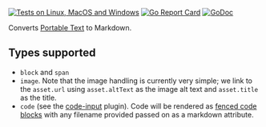 [![Tests on Linux, MacOS and Windows](https://github.com/bep/goportabletext/workflows/Test/badge.svg)](https://github.com/bep/goportabletext/actions?query=workflow:Test)
[![Go Report Card](https://goreportcard.com/badge/github.com/bep/goportabletext)](https://goreportcard.com/report/github.com/bep/goportabletext)
[![GoDoc](https://godoc.org/github.com/bep/goportabletext?status.svg)](https://godoc.org/github.com/bep/goportabletext)

Converts [Portable Text](https://www.portabletext.org/) to Markdown.

## Types supported

* `block` and `span`
* `image`. Note that the image handling is currently very simple; we link to the `asset.url` using `asset.altText` as the image alt text and `asset.title` as the title.
* `code` (see the [code-input](https://www.sanity.io/plugins/code-input) plugin). Code will be rendered as [fenced code blocks](https://gohugo.io/contribute/documentation/#fenced-code-blocks) with any filename provided passed on as a markdown attribute.
